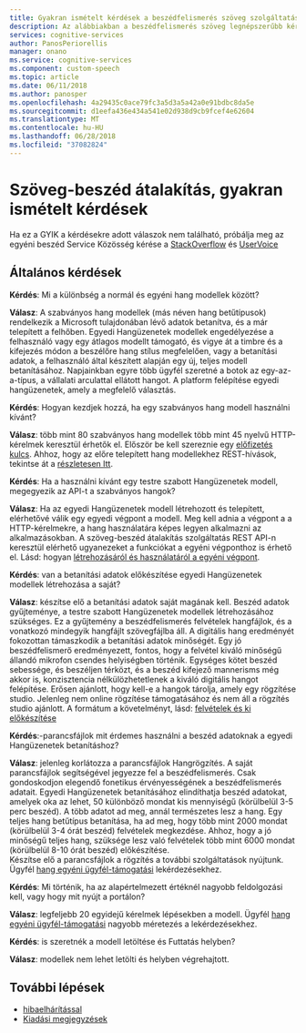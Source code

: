 ```yaml
---
title: Gyakran ismételt kérdések a beszédfelismerés szöveg szolgáltatás az Azure-on |} Microsoft Docs
description: Az alábbiakban a beszédfelismerés szöveg legnépszerűbb kérdésekre adott válaszok.
services: cognitive-services
author: PanosPeriorellis
manager: onano
ms.service: cognitive-services
ms.component: custom-speech
ms.topic: article
ms.date: 06/11/2018
ms.author: panosper
ms.openlocfilehash: 4a29435c0ace79fc3a5d3a5a42a0e91bdbc8da5e
ms.sourcegitcommit: d1eefa436e434a541e02d938d9cb9fcef4e62604
ms.translationtype: MT
ms.contentlocale: hu-HU
ms.lasthandoff: 06/28/2018
ms.locfileid: "37082824"
---
```

# <a name="text-to-speech-frequently-asked-questions"></a>Szöveg-beszéd átalakítás, gyakran ismételt kérdések

Ha ez a GYIK a kérdésekre adott válaszok nem található, próbálja meg az egyéni beszéd Service Közösség kérése a [StackOverflow](https://stackoverflow.com/questions/tagged/project-oxford+or+microsoft-cognitive) és [UserVoice](https://cognitive.uservoice.com/)

## <a name="general"></a>Általános kérdések

**Kérdés**: Mi a különbség a normál és egyéni hang modellek között?

**Válasz**: A szabványos hang modellek (más néven hang betűtípusok) rendelkezik a Microsoft tulajdonában lévő adatok betanítva, és a már telepített a felhőben. Egyedi Hangüzenetek modellek engedélyezése a felhasználó vagy egy átlagos modellt támogató, és vigye át a timbre és a kifejezés módon a beszélőre hang stílus megfelelően, vagy a betanítási adatok, a felhasználó által készített alapján egy új, teljes modell betanításához. Napjainkban egyre több ügyfél szeretné a botok az egy-az-a-típus, a vállalati arculattal ellátott hangot. A platform felépítése egyedi hangüzenetek, amely a megfelelő választás.

**Kérdés**: Hogyan kezdjek hozzá, ha egy szabványos hang modell használni kívánt?

**Válasz**: több mint 80 szabványos hang modellek több mint 45 nyelvű HTTP-kérelmek keresztül érhetők el. Először be kell szereznie egy [előfizetés kulcs](https://docs.microsoft.com/en-us/azure/cognitive-services/speech-service/get-started). Ahhoz, hogy az előre telepített hang modellekhez REST-hívások, tekintse át a [részletesen Itt](https://docs.microsoft.com/en-us/azure/cognitive-services/speech-service/rest-apis#text-to-speech).

**Kérdés**: Ha a használni kívánt egy testre szabott Hangüzenetek modell, megegyezik az API-t a szabványos hangok?

**Válasz**: Ha az egyedi Hangüzenetek modell létrehozott és telepített, elérhetővé válik egy egyedi végpont a modell. Meg kell adnia a végpont a a HTTP-kérelmekre, a hang használatára képes legyen alkalmazni az alkalmazásokban. A szöveg-beszéd átalakítás szolgáltatás REST API-n keresztül elérhető ugyanezeket a funkciókat a egyéni végponthoz is érhető el. Lásd: hogyan [létrehozásáról és használatáról a egyéni végpont](https://docs.microsoft.com/en-us/azure/cognitive-services/speech-service/how-to-customize-voice-font#create-and-use-a-custom-endpoint).

**Kérdés**: van a betanítási adatok előkészítése egyedi Hangüzenetek modellek létrehozása a saját?

**Válasz**: készítse elő a betanítási adatok saját magának kell. Beszéd adatok gyűjteménye, a testre szabott Hangüzenetek modellek létrehozásához szükséges. Ez a gyűjtemény a beszédfelismerés felvételek hangfájlok, és a vonatkozó mindegyik hangfájlt szövegfájlba áll. A digitális hang eredményét fokozottan támaszkodik a betanítási adatok minőségét. Egy jó beszédfelismerő eredményezett, fontos, hogy a felvétel kiváló minőségű állandó mikrofon csendes helyiségben történik. Egységes kötet beszéd sebessége, és beszéljen térközt, és a beszéd kifejező mannerisms még akkor is, konzisztencia nélkülözhetetlenek a kiváló digitális hangot felépítése. Erősen ajánlott, hogy kell-e a hangok tárolja, amely egy rögzítése studio.
Jelenleg nem online rögzítése támogatásához és nem áll a rögzítés studio ajánlott. A formátum a követelményt, lásd: [felvételek és ki előkészítése](https://docs.microsoft.com/en-us/azure/cognitive-services/speech-service/how-to-customize-voice-font#prepare-recordings-and-transcripts)
 
**Kérdés**:-parancsfájlok mit érdemes használni a beszéd adatoknak a egyedi Hangüzenetek betanításhoz? 

**Válasz**: jelenleg korlátozza a parancsfájlok Hangrögzítés. A saját parancsfájlok segítségével jegyezze fel a beszédfelismerés. Csak gondoskodjon elegendő fonetikus érvényességének a beszédfelismerés adatait. Egyedi Hangüzenetek betanításához elindíthatja beszéd adatokat, amelyek oka az lehet, 50 különböző mondat kis mennyiségű (körülbelül 3-5 perc beszéd). A több adatot ad meg, annál természetes lesz a hang. Egy teljes hang betűtípus betanítása, ha ad meg, hogy több mint 2000 mondat (körülbelül 3-4 órát beszéd) felvételek megkezdése. Ahhoz, hogy a jó minőségű teljes hang, szüksége lesz való felvételek több mint 6000 mondat (körülbelül 8-10 órát beszéd) előkészítése.  
Készítse elő a parancsfájlok a rögzítés a további szolgáltatások nyújtunk. Ügyfél [hang egyéni ügyfél-támogatási](mailto:customvoice@microsoft.com?subject=Inquiries%20about%20scripts%20generation%20for%20Custom%20Voice%20creation) lekérdezésekhez.

**Kérdés**: Mi történik, ha az alapértelmezett értéknél nagyobb feldolgozási kell, vagy hogy mit nyújt a portálon?

**Válasz**: legfeljebb 20 egyidejű kérelmek lépésekben a modell. Ügyfél [hang egyéni ügyfél-támogatási](mailto:customvoice@microsoft.com?subject=Inquiries%20about%20scripts%20generation%20for%20Custom%20Voice%20creation) nagyobb méretezés a lekérdezésekhez.

**Kérdés**: is szeretnék a modell letöltése és Futtatás helyben?

**Válasz**: modellek nem lehet letölti és helyben végrehajtott.

## <a name="next-steps"></a>További lépések

* [hibaelhárítással](troubleshooting.md)
* [Kiadási megjegyzések](releasenotes.md)
